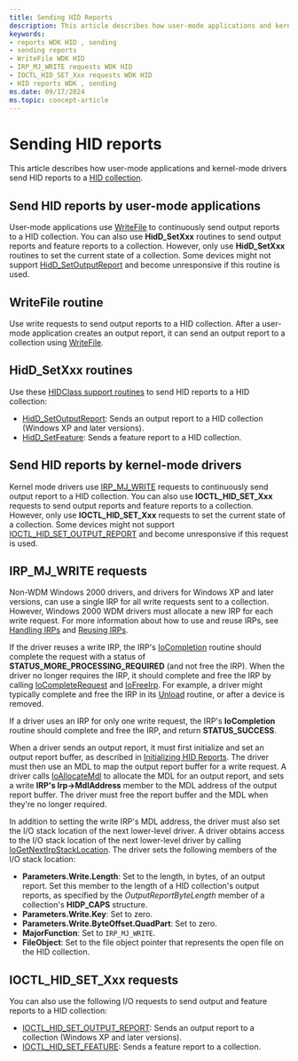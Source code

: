 ```yaml
---
title: Sending HID Reports
description: This article describes how user-mode applications and kernel-mode drivers send HID reports to a HID collection.
keywords:
- reports WDK HID , sending
- sending reports
- WriteFile WDK HID
- IRP_MJ_WRITE requests WDK HID
- IOCTL_HID_SET_Xxx requests WDK HID
- HID reports WDK , sending
ms.date: 09/17/2024
ms.topic: concept-article
---
```


# Sending HID reports

This article describes how user-mode applications and kernel-mode drivers send HID reports to a [HID collection](hid-collections.md).

## Send HID reports by user-mode applications

User-mode applications use [WriteFile](/windows/win32/api/fileapi/nf-fileapi-writefile) to continuously send output reports to a HID collection. You can also use **HidD_SetXxx** routines to send output reports and feature reports to a collection. However, only use **HidD_SetXxx** routines to set the current state of a collection. Some devices might not support [HidD_SetOutputReport](/windows-hardware/drivers/ddi/hidsdi/nf-hidsdi-hidd_setoutputreport) and become unresponsive if this routine is used.

## WriteFile routine

Use write requests to send output reports to a HID collection. After a user-mode application creates an output report, it can send an output report to a collection using [WriteFile](/windows/win32/api/fileapi/nf-fileapi-writefile).

## HidD_SetXxx routines

Use these [HIDClass support routines](/windows-hardware/drivers/ddi/_hid/#hidclass-support-routines) to send HID reports to a HID collection:

- [HidD_SetOutputReport](/windows-hardware/drivers/ddi/hidsdi/nf-hidsdi-hidd_setoutputreport): Sends an output report to a HID collection (Windows XP and later versions).
- [HidD_SetFeature](/windows-hardware/drivers/ddi/hidsdi/nf-hidsdi-hidd_setfeature): Sends a feature report to a HID collection.

## Send HID reports by kernel-mode drivers

Kernel mode drivers use [IRP_MJ_WRITE](../ifs/irp-mj-write.md) requests to continuously send output report to a HID collection. You can also use **IOCTL_HID_SET_Xxx** requests to send output reports and feature reports to a collection. However, only use **IOCTL_HID_SET_Xxx** requests to set the current state of a collection. Some devices might not support [IOCTL_HID_SET_OUTPUT_REPORT](/windows-hardware/drivers/ddi/hidclass/ni-hidclass-ioctl_hid_set_output_report) and become unresponsive if this request is used.

## IRP_MJ_WRITE requests

Non-WDM Windows 2000 drivers, and drivers for Windows XP and later versions, can use a single IRP for all write requests sent to a collection. However, Windows 2000 WDM drivers must allocate a new IRP for each write request. For more information about how to use and reuse IRPs, see [Handling IRPs](../kernel/handling-irps.md) and [Reusing IRPs](../kernel/reusing-irps.md).

If the driver reuses a write IRP, the IRP's [IoCompletion](/windows-hardware/drivers/ddi/wdm/nc-wdm-io_completion_routine) routine should complete the request with a status of **STATUS_MORE_PROCESSING_REQUIRED** (and not free the IRP). When the driver no longer requires the IRP, it should complete and free the IRP by calling [IoCompleteRequest](/windows-hardware/drivers/ddi/wdm/nf-wdm-iocompleterequest) and [IoFreeIrp](/windows-hardware/drivers/ddi/wdm/nf-wdm-iofreeirp). For example, a driver might typically complete and free the IRP in its [Unload](../kernel/unload-routine-functionality.md) routine, or after a device is removed.

If a driver uses an IRP for only one write request, the IRP's **IoCompletion** routine should complete and free the IRP, and return **STATUS_SUCCESS**.

When a driver sends an output report, it must first initialize and set an output report buffer, as described in [Initializing HID Reports](initializing-hid-reports.md). The driver must then use an MDL to map the output report buffer for a write request. A driver calls [IoAllocateMdl](/windows-hardware/drivers/ddi/wdm/nf-wdm-ioallocatemdl) to allocate the MDL for an output report, and sets a write **IRP's Irp->MdlAddress** member to the MDL address of the output report buffer. The driver must free the report buffer and the MDL when they're no longer required.

In addition to setting the write IRP's MDL address, the driver must also set the I/O stack location of the next lower-level driver. A driver obtains access to the I/O stack location of the next lower-level driver by calling [IoGetNextIrpStackLocation](/windows-hardware/drivers/ddi/wdm/nf-wdm-iogetnextirpstacklocation). The driver sets the following members of the I/O stack location:

- **Parameters.Write.Length**: Set to the length, in bytes, of an output report. Set this member to the length of a HID collection's output reports, as specified by the *OutputReportByteLength* member of a collection's **HIDP_CAPS** structure.
- **Parameters.Write.Key**: Set to zero.
- **Parameters.Write.ByteOffset.QuadPart**: Set to zero.
- **MajorFunction**: Set to `IRP_MJ_WRITE`.
- **FileObject**: Set to the file object pointer that represents the open file on the HID collection.

## IOCTL_HID_SET_Xxx requests

You can also use the following I/O requests to send output and feature reports to a HID collection:

- [IOCTL_HID_SET_OUTPUT_REPORT](/windows-hardware/drivers/ddi/hidclass/ni-hidclass-ioctl_hid_set_output_report): Sends an output report to a collection (Windows XP and later versions).
- [IOCTL_HID_SET_FEATURE](/windows-hardware/drivers/ddi/hidclass/ni-hidclass-ioctl_hid_set_feature): Sends a feature report to a collection.
